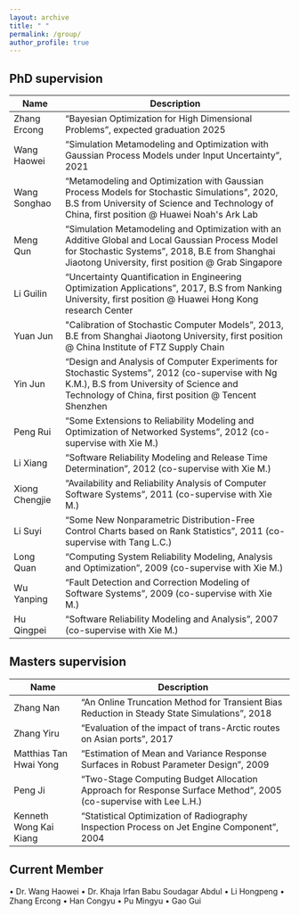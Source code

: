 ```yaml
---
layout: archive
title: " " 
permalink: /group/
author_profile: true
---
```




## PhD supervision

| Name           | Description                                                                                                                                                                                              |
|----------------|----------------------------------------------------------------------------------------------------------------------------------------------------------------------------------------------------------|
| Zhang Ercong   | “Bayesian Optimization for High Dimensional Problems”, expected graduation 2025                                                                                                                          |
| Wang Haowei    | “Simulation Metamodeling and Optimization with Gaussian Process Models under Input Uncertainty”, 2021                                                                                                    |
| Wang Songhao   | “Metamodeling and Optimization with Gaussian Process Models for Stochastic Simulations”, 2020, B.S from University of Science and Technology of China, first position @ Huawei Noah's Ark Lab            |
| Meng Qun       | “Simulation Metamodeling and Optimization with an Additive Global and Local Gaussian Process Model for Stochastic Systems”, 2018, B.E from Shanghai Jiaotong University, first position @ Grab Singapore |
| Li Guilin      | “Uncertainty Quantification in Engineering Optimization Applications”, 2017, B.S from Nanking University, first position @ Huawei Hong Kong research Center                                              |
| Yuan Jun       | "Calibration of Stochastic Computer Models”, 2013, B.E from Shanghai Jiaotong University, first position @ China Institute of FTZ Supply Chain                                                           |
| Yin Jun        | “Design and Analysis of Computer Experiments for Stochastic Systems”, 2012 (co-supervise with Ng K.M.), B.S from University of Science and Technology of China, first position @ Tencent Shenzhen<br>    |
| Peng Rui       | “Some Extensions to Reliability Modeling and Optimization of Networked Systems”, 2012 (co-supervise with Xie M.)                                                                                         |                                                                                    
| Li Xiang       | “Software Reliability Modeling and Release Time Determination”, 2012 (co-supervise with Xie M.)                                                                                                          |                                                                                    
| Xiong Chengjie | “Availability and Reliability Analysis of Computer Software Systems”, 2011 (co-supervise with Xie M.)                                                                                                    |
| Li Suyi        | “Some New Nonparametric Distribution-Free Control Charts based on Rank Statistics”, 2011 (co-supervise with Tang L.C.)                                                                                   |
| Long Quan      | “Computing System Reliability Modeling, Analysis and Optimization”, 2009 (co-supervise with Xie M.)                                                                                                      |
| Wu Yanping     | “Fault Detection and Correction Modeling of Software Systems”, 2009 (co-supervise with Xie M.)                                                                                                           |
| Hu Qingpei     | “Software Reliability Modeling and Analysis”, 2007 (co-supervise with Xie M.)                                                                                                                            |

## Masters supervision
| Name                   | Description                                                                                                     |
|------------------------|-----------------------------------------------------------------------------------------------------------------|
| Zhang Nan              | “An Online Truncation Method for Transient Bias Reduction in Steady State Simulations”, 2018                    |
| Zhang Yiru             | “Evaluation of the impact of trans-Arctic routes on Asian ports”, 2017                                          |
| Matthias Tan Hwai Yong | “Estimation of Mean and Variance Response Surfaces in Robust Parameter Design”, 2009                            |
| Peng Ji                | “Two-Stage Computing Budget Allocation Approach for Response Surface Method”, 2005 (co-supervise with Lee L.H.) |
| Kenneth Wong Kai Kiang | “Statistical Optimization of Radiography Inspection Process on Jet Engine Component”, 2004                      |


## Current Member
•	Dr. Wang Haowei
•	Dr. Khaja Irfan Babu Soudagar Abdul
•	Li Hongpeng
•	Zhang Ercong
•	Han Congyu
•	Pu Mingyu
•	Gao Gui



